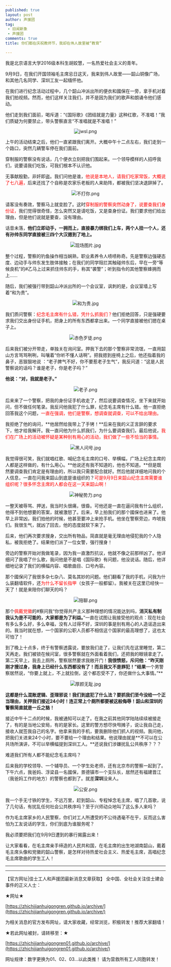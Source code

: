 ```yaml
---
published: true
layout: post
author: 声援团
tag:
 - 旧闻新象
 - 声援团
comments: true
title: 你们都在庆祝教师节，我却在伟人故里被“教育”

---     
```


我是北京语言大学2016级本科生胡姣慧，一名热爱社会主义的青年。

9月9日，在我们开国领袖毛主席忌日这天，我来到伟人故里——韶山铜像广场，和其他几名同学、深圳工友一起缅怀他。

在我们进行纪念活动过程中，几个韶山冲派出所的便衣和國保在一旁，拿手机对着我们拍视频。然而，他们这样关注我们，并不是因为我们的歌声和朗诵令他们感动。

他们走到我们面前，喝斥道：“《国际歌》《团结就是力量》这种红歌，不准唱！”我们质疑为何要禁止，带头警察直言“不准唱就是不准唱！”

<center>

<img src="https://i.loli.net/2018/09/11/5b97ac7432bd9.png" alt="jwsl.png" title="jwsl.png" />

</center>

上午的活动结束之后，他们一直紧跟我们离开。大概中午十二点左右，我们走到一个路口，突然几辆警车停在我们面前。

穿制服的警察没有说话，几个便衣立刻把我们围起来。一个领导模样的人招呼我们，说要请我们吃饭，可我们根本不认识他。

无事献殷勤，非奸即盗。我们问他是谁，<font color= 'red'>他说是本地人，请我们吃家常饭，大概说了七八遍，</font>后来还找了个自称是农家乐老板的人来助阵，都被我们坚决退辞掉了。

<center>
 
<img src="https://i.loli.net/2018/09/11/5b97ac6f27243.png" alt="不打你.png" title="不打你.png" />

</center>
 
请客没有奏效，警察马上就变脸了。这时<font color= 'red'>穿制服的警察突然动身了，说要查我们身份证，</font>我们觉得很奇怪，怎么突然又是请吃饭，又是查身份证。我们要求他们给出理由，但是他们说就是要查，没有理由。

话音未落，**他们立即动手，一拥而上，直接暴力绑我们上车，两个人扭一个人，还有孙帅东同学直接被三四个大汉摁到了地上。**

<center>

<img src="https://i.loli.net/2018/09/12/5b98fd47c6a24.jpg" alt="现场图片.jpg" title="现场图片.jpg" />

</center>

整个过程，警察的钓鱼操作相当娴熟，职业素养令人啧啧称奇。先是警察边强硬态度、边动手与帅东发生肢体接触；在我们的同学阻拦其触碰帅东后，早在一旁“等候良机”的#乙马上过来抓住帅东的手，称其“袭警”；听到指令的其他警察蜂拥而上……

随后，我们被强行带到韶山冲派出所的一个会议室，讽刺的是，会议室墙上写着“和为贵”。

<center>

<img src="https://i.loli.net/2018/09/12/5b98fdd6d83ce.jpg" alt="和为贵.jpg" title="和为贵.jpg" />

</center>

我们质问警察：<font color= 'red'>纪念毛主席有什么错，凭什么抓我们？</font>他们拒绝回答，只是强硬要求我们交出身份证手机，把身上的所有东西都拿出来。一个同学直接被他们摁在桌子上。

<center>
 
<img src="https://i.loli.net/2018/09/11/5b97ac6ecfc3b.png" alt="赤色歹徒.png" title="赤色歹徒.png" />

</center>

后来我们被分开带走，单独关在询问室。押我下去的那个警察非常流氓，一直用韶山方言骂骂咧咧，叫嚷着“你听不懂人话啊”。把我摁到座椅上之后，他还指着我的鼻子，恶狠狠地说 ：“老子脾气不好，你不要惹老子生气”，我反问道：“这是人民警察说的话吗？谁是老子，你是老子吗？”

**他说：“对，我就是老子。”**

<center>

<img src="https://i.loli.net/2018/09/11/5b97ac732b4d4.png" alt="老子.png" title="老子.png" />

</center>

后来来了一个警察，把我的身份证手机收走了，然后说要调查情况，坐下来就开始问，但不做任何笔录。我反问他我犯了什么罪，纪念毛主席有什么错。他一直拒绝回答我这个问题，<font color= 'red'>一直在强调，他们是警察，想调查就调查，可以不给出理由。</font>

我拒绝了他的询问，**他居然给我带上了手铐！**后来在我的义正言辞的要求下，他才给我解开。我一直问他为什么抓我们，为什么要调查我们，最后他说，<font color= 'red'>我们在广场上的活动被怀疑是某种别有用心的活动，我们做了一些不恰当的事情。</font>

<center>
 
<img src="https://i.loli.net/2018/09/11/5b97ac671e6da.jpg" alt="黑人问号.jpg" title="黑人问号.jpg" />

</center>

我觉得很可笑，我们就唱红歌、喊纪念毛主席的口号、举横幅，广场上纪念主席的人都是这样做的，有什么用心。**他说还有我不知道的，他也不知道。**但是既然要调查我们肯定是有理由的，所以我只需要配合就好。然后他就详细地问我的个人信息，一直在问我来韶山到底是谁组织的？<font color= 'red'>可是9月9日来韶山纪念主席需要谁组织呢？很多怀念主席的人都会在这一天来韶山啊！</font>

<center>
 
<img src="https://i.loli.net/2018/09/11/5b97ac72d0744.png" alt="神秘势力.png" title="神秘势力.png" /> 

</center>

一整天被辱骂、押送，我当时头很痛，很昏。可他还是一直在逼问我有什么组织，他得不到他想要的答案，就被激怒了。后来，早上拍我们的那个國保也进来了。他早上非常凶，我们拍他的时候，他甚至要冲上来抢手机。他坐在警察旁边，咋唬我们。我很生气，就凶了回去，他的态度就软下来了。

后来，他们再次要求搜身，交出所有物品，简直就是毫无理由地侵犯我的个人隐私，被我拒绝了。结果他们派了一位女警，强行搜身！

旁边的警察开始对我做笔录，因为我一直激烈抗议，他就不像之前那样凶了。他详细问了我唱了什么歌，我问他是不是唱《国际歌》有问题，他没说话。随后，他详细地记录了我们的横幅内容、唱歌曲目、口号內容。

那个國保问了我很多杂七杂八、莫名其妙的问题。他们翻看了我的手机，问我为什么装翻墙软件，还<font color= 'red'>为什么不留长指甲</font>（女孩子一般都留）。我被关在这里已经快一天了！就是来陪你们聊天的吗？

<center>

<img src="https://i.loli.net/2018/09/11/5b97ac7305c89.png" alt="陪聊.png" title="陪聊.png" />

</center>

那个<font color= 'red'>佩戴党徽</font>的#察问我“你觉得共产主义那种理想的情况能达到吗，**消灭私有制我认为是不可能的，大家都是为了利益。**”一直在试图让我接受他的观点：现在社会有多么多么好，多么幸福，没有人过得不好，深圳的事是别有用心的人造谣造出来的。我当时就在想，一个国家的公职人员都不相信这个国家的最高理想了，这也太可怕了！

到了晚上十点多，终于有警察透露说，要放我们走了，让我们先在这里睡觉，第二天再走。我们被锁在候问室，很多警察就在外面看着我们，还把我的眼镜拿走了。第二天早上，我去上厕所，警察居然要求我敞开门！**我很愤怒，斥问他：“昨天刚刚才搜过身，我身上已经什么东西都没有了！而且我又不是罪犯！”结果**一个男警察居然说，“你要上就上，不上就拉倒，这个都忍受不了，你还做什么大事情。”**

<center>
 
<img src="https://i.loli.net/2018/09/11/5b97ac6795c79.jpg" alt="厚颜无耻.jpg" title="厚颜无耻.jpg" />

</center>

**这都是什么混账逻辑、歪理邪说！我们到底犯了什么法？要抓我们至今没给一个正当理由，关押我们接近24小时！连正常上个厕所都要被这般侮辱！韶山和深圳的警察简直就是一丘之貉！**

接近中午十二点的时候，我被通知可以走了。在我之前其他同学陆陆续续被接走了，有的是当地公安局，有的是家长。这里的警方想尽快甩摊子，说让我自己走，接收人就签我自己的名字。他拿来我的手机，要我删除他们抓人的视频。我问他，把我们关进来24个小时，要不要给一个理由和结果。他说理由就是**不可以在公共场所演讲，不可以举横幅提到深圳工人。**还说我们涉嫌扰乱公共秩序？？？

难道我们所有人都不能纪念毛主席吗？

后来我的学校领导、一个辅导员、一个学生处老师，还有北京市的警察一起到了。下午六点，我爸妈、浮梁县一名國保，景德镇市一个支队长，居然还有福建晋江（我爸妈工作的地方）的警察也都到了。就差**深圳**没来人。
<center>
 
<img src="https://i.loli.net/2018/09/11/5b97ac742e406.png" alt="公安.png" title="公安.png" />

</center>

我一个手无寸铁的学生，不远万里，赶到韶山、专程悼念毛主席，唱了几首歌，说了几句话，有扰乱任何社会公共秩序吗？至于兴师动众地叫了这么多人来吗？

作为毛主席家乡的人民警察，你们对工人所遭受的不公待遇毫不在乎，反而这么害怕为工友说话的学生，你们到底为谁服务呢？

我必须要把我们在9月9日遭到的暴行揭露出来！

让大家看看，在毛主席亲手缔造的人民共和国，在毛主席的出生地湖南韶山，戴着毛主席头像和党徽的韶山警察，是怎样对待热爱社会主义、热爱毛主席，高唱纪念毛主席歌曲的学生工人！

---

---

【官方网址|佳士工人和声援团最新消息文章获取】
全中国、全社会关注佳士建会事件的正义人士：

★网址★

[https://zhichijianhuigongren.github.io/archive/](https://zhichijianhuigongren.github.io/archive/)

为相关消息的官方发布网址，请大家收藏，经常浏览，积极转发！推荐大家翻墙！

★若此网址被封，请转移至：★

[https://zhichijianhuigongren01.github.io/archive/](https://zhichijianhuigongren01.github.io/archive/)

网址规律：数字更换为01、02、03...以此类推！
请为营救所有工人同胞转发！
